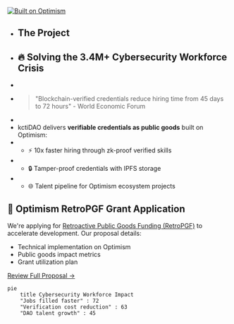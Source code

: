 [![Built on Optimism](https://img.shields.io/badge/Powered%20by-Optimism-FF0420?style=for-the-badge&logo=optimism)](https://www.optimism.io/)

- ## The Project
+ ## 🔥 Solving the 3.4M+ Cybersecurity Workforce Crisis
+ 
+ > "Blockchain-verified credentials reduce hiring time from 45 days to 72 hours" - World Economic Forum
+
+ kctiDAO delivers **verifiable credentials as public goods** built on Optimism:
+ - ⚡ 10x faster hiring through zk-proof verified skills
+ - 🔒 Tamper-proof credentials with IPFS storage
+ - 🌐 Talent pipeline for Optimism ecosystem projects
 
## 🚀 Optimism RetroPGF Grant Application
We're applying for [Retroactive Public Goods Funding (RetroPGF)](https://app.optimism.io/retropgf) to accelerate development. Our proposal details:
- Technical implementation on Optimism
- Public goods impact metrics
- Grant utilization plan

[Review Full Proposal →](grant/OPTIMISM-RETROPGF.md)


```mermaid
pie
    title Cybersecurity Workforce Impact
    "Jobs filled faster" : 72
    "Verification cost reduction" : 63
    "DAO talent growth" : 45
